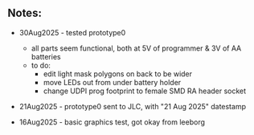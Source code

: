
## Notes:

* 30Aug2025 - tested prototype0
  - all parts seem functional, both at 5V of programmer & 3V of AA batteries
  - to do: 
    - edit light mask polygons on back to be wider
    - move LEDs out from under battery holder
    - change UDPI prog footprint to female SMD RA header socket
  
* 21Aug2025 - prototype0 sent to JLC, with "21 Aug 2025" datestamp

* 16Aug2025 - basic graphics test, got okay from leeborg
